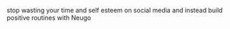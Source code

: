 stop wasting your time and self esteem on social media and instead build positive routines with Neugo
